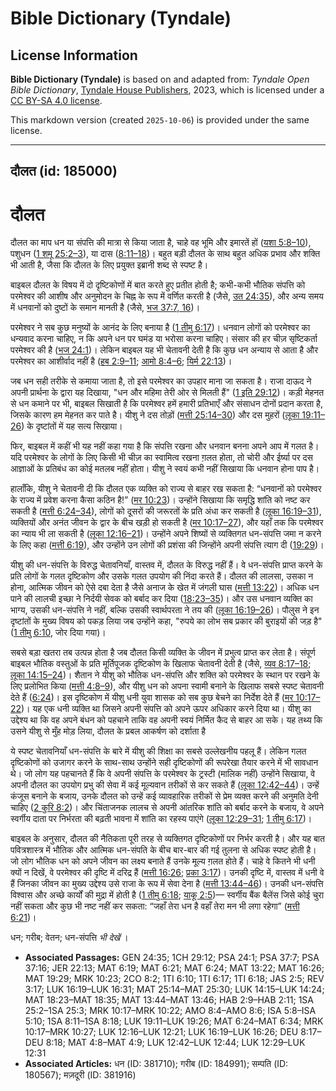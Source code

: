 # Bible Dictionary (Tyndale)

## License Information

**Bible Dictionary (Tyndale)** is based on and adapted from: _Tyndale Open Bible Dictionary_, [Tyndale House Publishers](https://tyndaleopenresources.com/), 2023, which is licensed under a [CC BY-SA 4.0 license](https://creativecommons.org/licenses/by-sa/4.0/legalcode.en).

This markdown version (created `2025-10-06`) is provided under the same license.



--------------------------------

## दौलत (id: 185000)

दौलत
====

दौलत का माप धन या संपत्ति की मात्रा से किया जाता है, चाहे वह भूमि और इमारतें हों ([यशा 5:8–10](https://ref.ly/Isa5:8-Isa5:10)), पशुधन ([1 शमू 25:2–3](https://ref.ly/1Sam25:2-1Sam25:3)), या दास ([8:11–18](https://ref.ly/1Sam8:11-1Sam8:18))। बहुत बड़ी दौलत के साथ बहुत अधिक प्रभाव और शक्ति भी आती है, जैसा कि दौलत के लिए प्रयुक्त इब्रानी शब्द से स्पष्ट है।

बाइबल दौलत के विषय में दो दृष्टिकोणों में बात करते हुए प्रतीत होती है; कभी\-कभी भौतिक संपत्ति को परमेश्वर की आशीष और अनुमोदन के चिह्न के रूप में वर्णित करती है (जैसे, [उत 24:35](https://ref.ly/Gen24:35)), और अन्य समय में धनवानों को दुष्टों के समान मानती है (जैसे, [भज 37:7, 16](https://ref.ly/Ps37:7,Ps37:16))।

परमेश्वर ने सब कुछ मनुष्यों के आनंद के लिए बनाया है ([1 तीमु 6:17](https://ref.ly/1Tim6:17))। धनवान लोगों को परमेश्वर का धन्यवाद करना चाहिए, न कि अपने धन पर घमंड या भरोसा करना चाहिए। संसार की हर चीज़ सृष्टिकर्ता परमेश्वर की है ([भज 24:1](https://ref.ly/Ps24:1))। लेकिन बाइबल यह भी चेतावनी देती है कि कुछ धन अन्याय से आता है और परमेश्वर का आशीर्वाद नहीं है ([हब 2:9–11](https://ref.ly/Hab2:9-Hab2:11); [आमो 8:4–6](https://ref.ly/Amos8:4-Amos8:6); [यिर्म 22:13](https://ref.ly/Jer22:13))।

जब धन सही तरीके से कमाया जाता है, तो इसे परमेश्वर का उपहार माना जा सकता है। राजा दाऊद ने अपनी प्रार्थना के द्वारा यह दिखाया, "धन और महिमा तेरी ओर से मिलती हैं" ([1 इति 29:12](https://ref.ly/1Chr29:12))। कड़ी मेहनत से धन कमाने पर भी, बाइबल सिखाती है कि परमेश्वर हमें हमारी प्रतिभाएँ और संसाधन दोनों प्रदान करता है, जिसके कारण हम मेहनत कर पाते है। यीशु ने दस तोड़ों ([मत्ती 25:14–30](https://ref.ly/Matt25:14-Matt25:30)) और दस मुहरों ([लूका 19:11–26](https://ref.ly/Luke19:11-Luke19:26)) के दृष्टांतों में यह सत्य सिखाया।

फिर, बाइबल में कहीं भी यह नहीं कहा गया है कि संपत्ति रखना और धनवान बनना अपने आप में गलत है। यदि परमेश्वर के लोगों के लिए किसी भी चीज़ का स्वामित्व रखना ग़लत होता, तो चोरी और ईर्ष्या पर दस आज्ञाओं के प्रतिबंध का कोई मतलब नहीं होता। यीशु ने स्वयं कभी नहीं सिखाया कि धनवान होना पाप है।

हालाँकि, यीशु ने चेतावनी दी कि दौलत एक व्यक्ति को राज्य से बाहर रख सकता है: “धनवानों को परमेश्वर के राज्य में प्रवेश करना कैसा कठिन है!” ([मर 10:23](https://ref.ly/Mark10:23))। उन्होंने सिखाया कि समृद्धि शांति को नष्ट कर सकती है ([मत्ती 6:24–34](https://ref.ly/Matt6:24-Matt6:34)), लोगों को दूसरों की जरूरतों के प्रति अंधा कर सकती है ([लूका 16:19–31](https://ref.ly/Luke16:19-Luke16:31)), व्यक्तियों और अनंत जीवन के द्वार के बीच खड़ी हो सकती है ([मर 10:17–27](https://ref.ly/Mark10:17-Mark10:27)), और यहाँ तक कि परमेश्वर का न्याय भी ला सकती है ([लूका 12:16–21](https://ref.ly/Luke12:16-Luke12:21))। उन्होंने अपने शिष्यों से व्यक्तिगत धन\-संपत्ति जमा न करने के लिए कहा ([मत्ती 6:19](https://ref.ly/Matt6:19)), और उन्होंने उन लोगों की प्रशंसा की जिन्होंने अपनी संपत्ति त्याग दी ([19:29](https://ref.ly/Matt19:29))।

यीशु की धन\-संपत्ति के विरुद्ध चेतावनियाँ, वास्तव में, दौलत के विरुद्ध नहीं हैं। वे धन\-संपत्ति प्राप्त करने के प्रति लोगों के गलत दृष्टिकोण और उसके गलत उपयोग की निंदा करते हैं। दौलत की लालसा, उसका न होना, आत्मिक जीवन को ऐसे दबा देता है जैसे अनाज के खेत में जंगली घास ([मत्ती 13:22](https://ref.ly/Matt13:22))। अधिक धन पाने की लालची इच्छा ने निर्दयी सेवक को बर्बाद कर दिया ([18:23–35](https://ref.ly/Matt18:23-Matt18:35))। और उस धनवान व्यक्ति का भाग्य, उसकी धन\-संपत्ति ने नहीं, बल्कि उसकी स्वार्थपरता ने तय की ([लूका 16:19–26](https://ref.ly/Luke16:19-Luke16:26))। पौलुस ने इन दृष्टांतों के मुख्य विषय को पकड़ लिया जब उन्होंने कहा, "रुपये का लोभ सब प्रकार की बुराइयों की जड़ है" ([1 तीमु 6:10](https://ref.ly/1Tim6:10), जोर दिया गया)।

सबसे बड़ा खतरा तब उत्पन्न होता है जब दौलत किसी व्यक्ति के जीवन में प्रभुत्व प्राप्त कर लेता है। संपूर्ण बाइबल भौतिक वस्तुओं के प्रति मूर्तिपूजक दृष्टिकोण के खिलाफ चेतावनी देती है (जैसे, [व्यव 8:17–18](https://ref.ly/Deut8:17-Deut8:18); [लूका 14:15–24](https://ref.ly/Luke14:15-Luke14:24))। शैतान ने यीशु को भौतिक धन\-संपत्ति और शक्ति को परमेश्वर के स्थान पर रखने के लिए प्रलोभित किया ([मत्ती 4:8–9](https://ref.ly/Matt4:8-Matt4:9)), और यीशु धन को अपना स्वामी बनाने के खिलाफ सबसे स्पष्ट चेतावनी देते हैं ([6:24](https://ref.ly/Matt6:24))। इस दृष्टिकोण में यीशु धनी युवा शासक को सब कुछ बेचने का निर्देश देते हैं ([मर 10:17–22](https://ref.ly/Mark10:17-Mark10:22))। यह एक धनी व्यक्ति था जिसने अपनी संपत्ति को अपने ऊपर अधिकार करने दिया था। यीशु का उद्देश्य था कि वह अपने बंधन को पहचाने ताकि वह अपनी स्वयं निर्मित कैद से बाहर आ सके। यह तथ्य कि उसने यीशु से मुँह मोड़ लिया, दौलत के प्रबल आकर्षण को दर्शाता है

ये स्पष्ट चेतावनियाँ धन\-संपत्ति के बारे में यीशु की शिक्षा का सबसे उल्लेखनीय पहलू हैं। लेकिन गलत दृष्टिकोणों को उजागर करने के साथ\-साथ उन्होंने सही दृष्टिकोणों की रूपरेखा तैयार करने में भी सावधान थे। जो लोग यह पहचानते हैं कि वे अपनी संपत्ति के परमेश्वर के ट्रस्टी (मालिक नहीं) उन्होंने सिखाया, वे अपनी दौलत का उपयोग प्रभु की सेवा में कई मूल्यवान तरीकों से कर सकते हैं ([लूका 12:42–44](https://ref.ly/Luke12:42-Luke12:44))। उन्हें कंजूस बनाने के बजाय, उनके दौलत को उन्हें कई व्यावहारिक तरीकों से प्रेम व्यक्त करने की अनुमति देनी चाहिए ([2 कुरि 8:2](https://ref.ly/2Cor8:2))। और चिंताजनक लालच से अपनी आंतरिक शांति को बर्बाद करने के बजाय, वे अपने स्वर्गीय दाता पर निर्भरता की बढ़ती भावना में शांति का रहस्य पाएंगे ([लूका 12:29–31](https://ref.ly/Luke12:29-Luke12:31); [1 तीमु 6:17](https://ref.ly/1Tim6:17))।

बाइबल के अनुसार, दौलत की नैतिकता पूरी तरह से व्यक्तिगत दृष्टिकोणों पर निर्भर करती है। और यह बात पवित्रशास्त्र में भौतिक और आत्मिक धन\-संपति के बीच बार\-बार की गई तुलना से अधिक स्पष्ट होती है। जो लोग भौतिक धन को अपने जीवन का लक्ष्य बनाते हैं उनके मूल्य ग़लत होते हैं। चाहे वे कितने भी धनी क्यों न दिखें, वे परमेश्वर की दृष्टि में दरिद्र हैं ([मत्ती 16:26](https://ref.ly/Matt16:26); [प्रका 3:17](https://ref.ly/Rev3:17))। उनकी दृष्टि में, वास्तव में धनी वे हैं जिनका जीवन का मुख्य उद्देश्य उसे राजा के रूप में सेवा देना है ([मत्ती 13:44–46](https://ref.ly/Matt13:44-Matt13:46))। उनकी धन\-संपत्ति विश्वास और अच्छे कार्यों की मुद्रा में होती है ([1 तीमु 6:18](https://ref.ly/1Tim6:18); [याकू 2:5](https://ref.ly/Jas2:5))— स्वर्गीय बैंक बैलेंस जिसे कोई चुरा नहीं सकता और कुछ भी नष्ट नहीं कर सकता: “जहाँ तेरा धन है वहाँ तेरा मन भी लगा रहेगा” ([मत्ती 6:21](https://ref.ly/Matt6:21))।

 धन; गरीब; वेतन; धन\-संपत्ति *भी देखें* ।

* **Associated Passages:** GEN 24:35; 1CH 29:12; PSA 24:1; PSA 37:7; PSA 37:16; JER 22:13; MAT 6:19; MAT 6:21; MAT 6:24; MAT 13:22; MAT 16:26; MAT 19:29; MRK 10:23; 2CO 8:2; 1TI 6:10; 1TI 6:17; 1TI 6:18; JAS 2:5; REV 3:17; LUK 16:19–LUK 16:31; MAT 25:14–MAT 25:30; LUK 14:15–LUK 14:24; MAT 18:23–MAT 18:35; MAT 13:44–MAT 13:46; HAB 2:9–HAB 2:11; 1SA 25:2–1SA 25:3; MRK 10:17–MRK 10:22; AMO 8:4–AMO 8:6; ISA 5:8–ISA 5:10; 1SA 8:11–1SA 8:18; LUK 19:11–LUK 19:26; MAT 6:24–MAT 6:34; MRK 10:17–MRK 10:27; LUK 12:16–LUK 12:21; LUK 16:19–LUK 16:26; DEU 8:17–DEU 8:18; MAT 4:8–MAT 4:9; LUK 12:42–LUK 12:44; LUK 12:29–LUK 12:31
* **Associated Articles:** धन (ID: 381710); गरीब (ID: 184991); सम्पति  (ID: 180567); मज़दूरी (ID: 381916)

